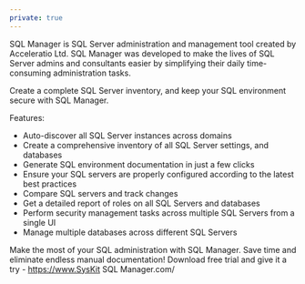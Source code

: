 ```yaml
---
private: true
---
```


SQL Manager is SQL Server administration and management tool created by Acceleratio Ltd. SQL Manager was developed to make the lives of SQL Server admins and consultants easier by simplifying their daily time-consuming administration tasks. 

Create a complete SQL Server inventory, and keep your SQL environment secure with SQL Manager. 

Features:
* Auto-discover all SQL Server instances across domains
* Create a comprehensive inventory of all SQL Server settings, and databases
* Generate SQL environment documentation in just a few clicks
* Ensure your SQL servers are properly configured according to the latest best practices
* Compare SQL servers and track changes
* Get a detailed report of roles on all SQL Servers and databases
* Perform security management tasks across multiple SQL Servers from a single UI
* Manage multiple databases across different SQL Servers

Make the most of your SQL administration with SQL Manager. Save time and eliminate endless manual documentation!
Download free trial and give it a try - https://www.SysKit SQL Manager.com/
